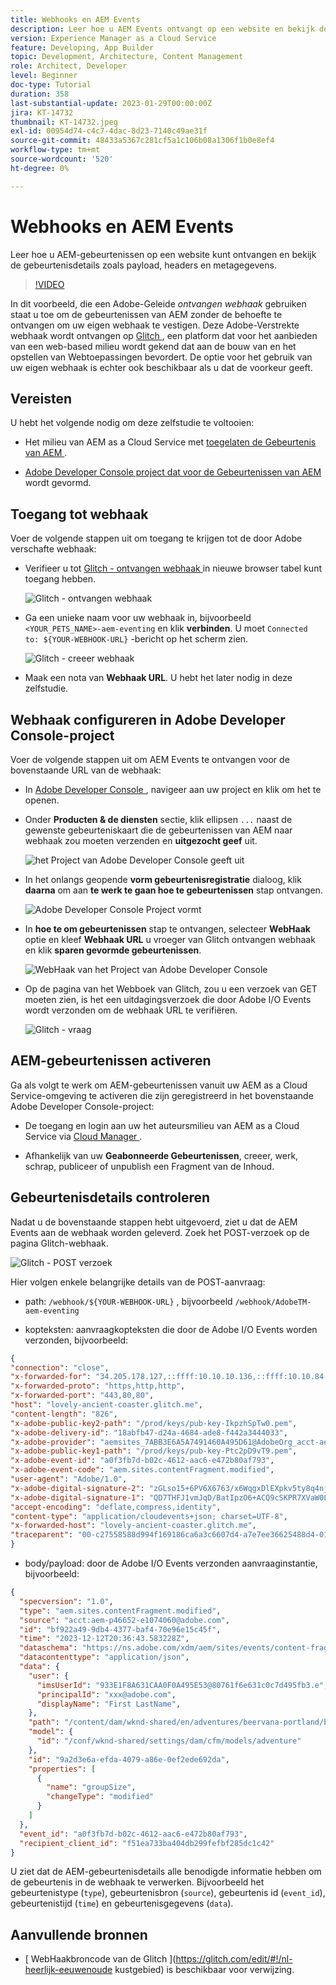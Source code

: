 ```yaml
---
title: Webhooks en AEM Events
description: Leer hoe u AEM Events ontvangt op een website en bekijk de gebeurtenisdetails zoals payload, headers en metagegevens.
version: Experience Manager as a Cloud Service
feature: Developing, App Builder
topic: Development, Architecture, Content Management
role: Architect, Developer
level: Beginner
doc-type: Tutorial
duration: 358
last-substantial-update: 2023-01-29T00:00:00Z
jira: KT-14732
thumbnail: KT-14732.jpeg
exl-id: 00954d74-c4c7-4dac-8d23-7140c49ae31f
source-git-commit: 48433a5367c281cf5a1c106b08a1306f1b0e8ef4
workflow-type: tm+mt
source-wordcount: '520'
ht-degree: 0%

---
```


# Webhooks en AEM Events

Leer hoe u AEM-gebeurtenissen op een website kunt ontvangen en bekijk de gebeurtenisdetails zoals payload, headers en metagegevens.

>[!VIDEO](https://video.tv.adobe.com/v/3449754?quality=12&learn=on&captions=dut)

In dit voorbeeld, die een Adobe-Geleide _ontvangen webhaak_ gebruiken staat u toe om de gebeurtenissen van AEM zonder de behoefte te ontvangen om uw eigen webhaak te vestigen. Deze Adobe-Verstrekte webhaak wordt ontvangen op [ Glitch ](https://glitch.com/), een platform dat voor het aanbieden van een web-based milieu wordt gekend dat aan de bouw van en het opstellen van Webtoepassingen bevordert. De optie voor het gebruik van uw eigen webhaak is echter ook beschikbaar als u dat de voorkeur geeft.

## Vereisten

U hebt het volgende nodig om deze zelfstudie te voltooien:

- Het milieu van AEM as a Cloud Service met [ toegelaten de Gebeurtenis van AEM ](https://developer.adobe.com/experience-cloud/experience-manager-apis/guides/events/#enable-aem-events-on-your-aem-cloud-service-environment).

- [ Adobe Developer Console project dat voor de Gebeurtenissen van AEM ](https://developer.adobe.com/experience-cloud/experience-manager-apis/guides/events/#how-to-subscribe-to-aem-events-in-the-adobe-developer-console) wordt gevormd.


## Toegang tot webhaak

Voer de volgende stappen uit om toegang te krijgen tot de door Adobe verschafte webhaak:

- Verifieer u tot [ Glitch - ontvangen webhaak ](https://lovely-ancient-coaster.glitch.me/) in nieuwe browser tabel kunt toegang hebben.

  ![ Glitch - ontvangen webhaak ](../assets/examples/webhook/glitch-hosted-webhook.png)

- Ga een unieke naam voor uw webhaak in, bijvoorbeeld `<YOUR_PETS_NAME>-aem-eventing` en klik **verbinden**. U moet `Connected to: ${YOUR-WEBHOOK-URL}` -bericht op het scherm zien.

  ![ Glitch - creeer webhaak ](../assets/examples/webhook/glitch-create-webhook.png)

- Maak een nota van **Webhaak URL**. U hebt het later nodig in deze zelfstudie.

## Webhaak configureren in Adobe Developer Console-project

Voer de volgende stappen uit om AEM Events te ontvangen voor de bovenstaande URL van de webhaak:

- In [ Adobe Developer Console ](https://developer.adobe.com), navigeer aan uw project en klik om het te openen.

- Onder **Producten &amp; de diensten** sectie, klik ellipsen `...` naast de gewenste gebeurteniskaart die de gebeurtenissen van AEM naar webhaak zou moeten verzenden en **uitgezocht geef** uit.

  ![ het Project van Adobe Developer Console geeft uit ](../assets/examples/webhook/adobe-developer-console-project-edit.png)

- In het onlangs geopende **vorm gebeurtenisregistratie** dialoog, klik **daarna** om aan **te werk te gaan hoe te gebeurtenissen** stap ontvangen.

  ![ Adobe Developer Console Project vormt ](../assets/examples/webhook/adobe-developer-console-project-configure.png)

- In **hoe te om gebeurtenissen** stap te ontvangen, selecteer **WebHaak** optie en kleef **Webhaak URL** u vroeger van Glitch ontvangen webhaak en klik **sparen gevormde gebeurtenissen**.

  ![ WebHaak van het Project van Adobe Developer Console ](../assets/examples/webhook/adobe-developer-console-project-webhook.png)

- Op de pagina van het Webboek van Glitch, zou u een verzoek van GET moeten zien, is het een uitdagingsverzoek die door Adobe I/O Events wordt verzonden om de webhaak URL te verifiëren.

  ![ Glitch - vraag ](../assets/examples/webhook/glitch-challenge-request.png)


## AEM-gebeurtenissen activeren

Ga als volgt te werk om AEM-gebeurtenissen vanuit uw AEM as a Cloud Service-omgeving te activeren die zijn geregistreerd in het bovenstaande Adobe Developer Console-project:

- De toegang en login aan uw het auteursmilieu van AEM as a Cloud Service via [ Cloud Manager ](https://my.cloudmanager.adobe.com/).

- Afhankelijk van uw **Geabonneerde Gebeurtenissen**, creeer, werk, schrap, publiceer of unpublish een Fragment van de Inhoud.

## Gebeurtenisdetails controleren

Nadat u de bovenstaande stappen hebt uitgevoerd, ziet u dat de AEM Events aan de webhaak worden geleverd. Zoek het POST-verzoek op de pagina Glitch-webhaak.

![ Glitch - POST verzoek ](../assets/examples/webhook/glitch-post-request.png)

Hier volgen enkele belangrijke details van de POST-aanvraag:

- path: `/webhook/${YOUR-WEBHOOK-URL}` , bijvoorbeeld `/webhook/AdobeTM-aem-eventing`

- kopteksten: aanvraagkopteksten die door de Adobe I/O Events worden verzonden, bijvoorbeeld:

```json
{
"connection": "close",
"x-forwarded-for": "34.205.178.127,::ffff:10.10.10.136,::ffff:10.10.84.114",
"x-forwarded-proto": "https,http,http",
"x-forwarded-port": "443,80,80",
"host": "lovely-ancient-coaster.glitch.me",
"content-length": "826",
"x-adobe-public-key2-path": "/prod/keys/pub-key-IkpzhSpTw0.pem",
"x-adobe-delivery-id": "18abfb47-d24a-4684-ade8-f442a3444033",
"x-adobe-provider": "aemsites_7ABB3E6A5A7491460A495D61@AdobeOrg_acct-aem-p46652-e1074060@adobe.com",
"x-adobe-public-key1-path": "/prod/keys/pub-key-Ptc2pD9vT9.pem",
"x-adobe-event-id": "a0f3fb7d-b02c-4612-aac6-e472b80af793",
"x-adobe-event-code": "aem.sites.contentFragment.modified",
"user-agent": "Adobe/1.0",
"x-adobe-digital-signature-2": "zGLso15+6PV6X6763/x6WqgxDlEXpkv5ty8q4njaq3aUngAI9VCcYonbScEjljRluzjZ05uMJmRfNxwjj60syxEJPuc0dpmMU635gfna7I4T7IaHs496wx4m2E5mvCM+aKbNQ+NPOutyTqI8Ovq29P2P87GIgMlGhAtOaxRVGNc6ksBxc2tCWbrKUhW8hPJ0sHphU499dN4TT32xrZaiRw4akT3M/hYydsA8dcWpJ7S4dpuDS21YyDHAB8s9Dawtr3fyPEyLgZzpwZDfCqQ8gdSCGqKscE4pScwqPkKOYCHDnBvDZVe583jhcZbHGjk7Ncp/FrgQk7avWsk5XlzcuA==",
"x-adobe-digital-signature-1": "QD7THFJ1vmJqD/BatIpzO6+ACQ9cSKPR7XVaW0LI7cN/xs7ucyri6dmkerOPe9EJpjGoqCg8rxWedrIRQB3lgVskChbHH3Ujx5YG0aTQLSd1Lsn5CFbW1U0l0GqId9Cnd6MccrqSznZXcdW1rMFuRk8+gqwabBifSaLbu3r30G5hmqQd72VtiYTE4m23O3jYIMiv62pRP+a+p4NjNj1XG320uRSry+BPniTjDJ6oN/Ng7aUEKML8idZ/ZTqeh/rJSrVO95UryUolFDRwDkRn5zKonbvhSLAeXzaPhvimWUHtldq9M1WTyRMpsBk8BRzaklxlq+woJ2UjYPUIEzjotw==",
"accept-encoding": "deflate,compress,identity",
"content-type": "application/cloudevents+json; charset=UTF-8",
"x-forwarded-host": "lovely-ancient-coaster.glitch.me",
"traceparent": "00-c27558588d994f169186ca6a3c6607d4-a7e7ee36625488d4-01"
}
```

- body/payload: door de Adobe I/O Events verzonden aanvraaginstantie, bijvoorbeeld:

```json
{
  "specversion": "1.0",
  "type": "aem.sites.contentFragment.modified",
  "source": "acct:aem-p46652-e1074060@adobe.com",
  "id": "bf922a49-9db4-4377-baf4-70e96e15c45f",
  "time": "2023-12-12T20:36:43.583228Z",
  "dataschema": "https://ns.adobe.com/xdm/aem/sites/events/content-fragment-modified.json",
  "datacontenttype": "application/json",
  "data": {
    "user": {
      "imsUserId": "933E1F8A631CAA0F0A495E53@80761f6e631c0c7d495fb3.e",
      "principalId": "xxx@adobe.com",
      "displayName": "First LastName",
    },
    "path": "/content/dam/wknd-shared/en/adventures/beervana-portland/beervana-in-portland",
    "model": {
      "id": "/conf/wknd-shared/settings/dam/cfm/models/adventure"
    },
    "id": "9a2d3e6a-efda-4079-a86e-0ef2ede692da",
    "properties": [
      {
        "name": "groupSize",
        "changeType": "modified"
      }
    ]
  },
  "event_id": "a0f3fb7d-b02c-4612-aac6-e472b80af793",
  "recipient_client_id": "f51ea733ba404db299fefbf285dc1c42"
}
```

U ziet dat de AEM-gebeurtenisdetails alle benodigde informatie hebben om de gebeurtenis in de webhaak te verwerken. Bijvoorbeeld het gebeurtenistype (`type`), gebeurtenisbron (`source`), gebeurtenis id (`event_id`), gebeurtenistijd (`time`) en gebeurtenisgegevens (`data`).

## Aanvullende bronnen

- [ WebHaakbroncode van de Glitch ](https://glitch.com/edit/#!/nl-heerlijk-eeuwenoude kustgebied) is beschikbaar voor verwijzing.
